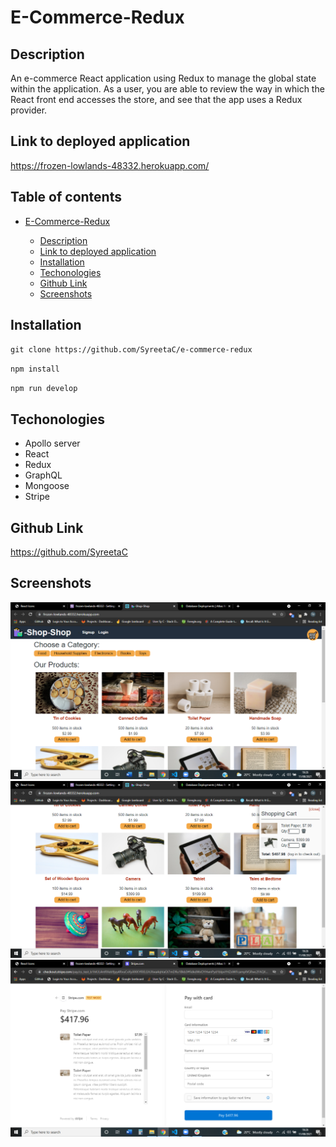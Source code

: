 # E-Commerce-Redux

## Description

An e-commerce React application using Redux to manage the global state within the application. As a user, you are able to review the way in which the React front end accesses the store, and see that the app uses a Redux provider.

## Link to deployed application

https://frozen-lowlands-48332.herokuapp.com/

## Table of contents

- [E-Commerce-Redux](#e-commerce-redux)

  - [Description](#description)
  - [Link to deployed application](#link-to-deployed-application)
  - [Installation](#installation)
  - [Techonologies](#techonologies)
  - [Github Link](#github-link)
  - [Screenshots](#screenshots)

## Installation

`git clone https://github.com/SyreetaC/e-commerce-redux `

`npm install`

`npm run develop`

## Techonologies

- Apollo server
- React
- Redux
- GraphQL
- Mongoose
- Stripe

## Github Link

https://github.com/SyreetaC

## Screenshots

![screenshot1](</client/public/images/screenshots/Screenshot%20(51).png>)
![screenshot2](</client/public/images/screenshots/Screenshot%20(52).png>)
![screenshot3](</client/public/images/screenshots/Screenshot%20(53).png>)
